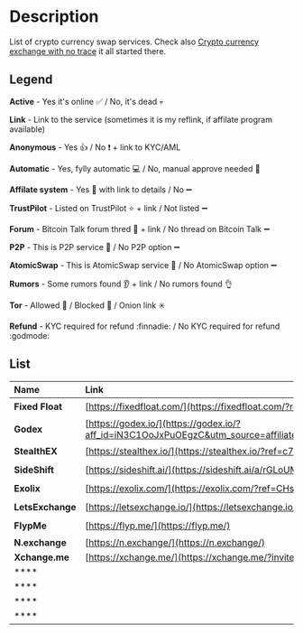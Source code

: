# Description
List of crypto currency swap services. Check also [Crypto currency exchange with no trace](https://0ut3r.space/2018/12/10/crypto-exchange/) it all started there.

## Legend

**Active** - Yes it's online :white_check_mark: / No, it's dead :skull:

**Link** - Link to the service (sometimes it is my reflink, if affilate program available)

**Anonymous** - Yes :+1: / No :heavy_exclamation_mark: + link to KYC/AML

**Automatic** - Yes, fylly automatic :computer: / No, manual approve needed :raising_hand:

**Affilate system** - Yes :link: with link to details / No :heavy_minus_sign:

**TrustPilot** - Listed on TrustPilot :star: + link / Not listed :heavy_minus_sign:

**Forum** - Bitcoin Talk forum thred :bookmark_tabs: + link / No thread on Bitcoin Talk :heavy_minus_sign:

**P2P** - This is P2P service :couple: / No P2P option :heavy_minus_sign:

**AtomicSwap** - This is AtomicSwap service :dizzy: / No AtomicSwap option :heavy_minus_sign:

**Rumors** - Some rumors found :ear: + link / No rumors found :ok_hand:

**Tor** - Allowed :green_heart: / Blocked :no_entry_sign: / Onion link :eight_spoked_asterisk:

**Refund** - KYC required for refund :finnadie: / No KYC required for refund :godmode:

## List

| Name | Link | Active | Anonymous | Refund | Automatic | Affilate | TrustPilot | Forum | P2P | AtomicSwap | Rumors | Tor |
| :--- | :--- | :---: | :---: | :---: | :---: | :---: | :---: | :---: | :---: | :---: | :---: | :---: | 
| **Fixed Float** | [https://fixedfloat.com/](https://fixedfloat.com/?ref=b5vqkwca) | :white_check_mark: | :+1: | :godmode: | :computer: | :link: [A](https://fixedfloat.com/affiliate) | :star: [TP](https://www.trustpilot.com/review/fixedfloat.com) | :bookmark_tabs: [BT](https://bitcointalk.org/index.php?topic=5103574.0) | :heavy_minus_sign: | :heavy_minus_sign: | :ok_hand: |
| **Godex** | [https://godex.io/](https://godex.io/?aff_id=iN3C1OoJxPuOEgzC&utm_source=affiliate&utm_medium=0ut3rSpace&utm_campaign=iN3C1OoJxPuOEgzC) | :white_check_mark: | :+1: | | | :heavy_check_mark: |  |  | :heavy_minus_sign: | :heavy_minus_sign: | |   |
| **StealthEX** | [https://stealthex.io/](https://stealthex.io/?ref=c7795nps6dn) | :white_check_mark: | :+1: | | | :heavy_check_mark: |  |  | :heavy_minus_sign: | :heavy_minus_sign: |  | |
| **SideShift** | [https://sideshift.ai/](https://sideshift.ai/a/rGLoUMOMk) | :white_check_mark: | :+1: | |  |  |  |  |  |  |  | |
| **Exolix** | [https://exolix.com/](https://exolix.com/?ref=CHsIDEU4zPnvknhK) | :white_check_mark: | :+1: | | |  |  |  |  |  |  |  |
| **LetsExchange** | [https://letsexchange.io/](https://letsexchange.io/?ref_id=UGsjyvyYvQnIVa5A) |  :white_check_mark: | :+1: | | |  |  |  |  |  |  |  |
| **FlypMe** | [https://flyp.me/](https://flyp.me/) | :white_check_mark: | :+1: | | |  |  |  |  |  |  |  |
| **N.exchange** | [https://n.exchange/](https://n.exchange/) |  |  |  | | |  |  |  |  |  | |
| **Xchange.me** | [https://xchange.me/](https://xchange.me/?invite=d6c6bcc5-b747-44d7-b54e-b1b8e6d79066) | :skull: |  |  |  | |  |  |  |  |  | :green_heart: |
| **** |  |  |  |  |  |  |  |  |  |  | | |
| **** |  |  |  |  |  |  |  |  |  |  | | |
| **** |  |  |  |  |  |  |  |  |  |  | | |
| **** |  |  |  |  |  |  |  |  |  |  | | |
